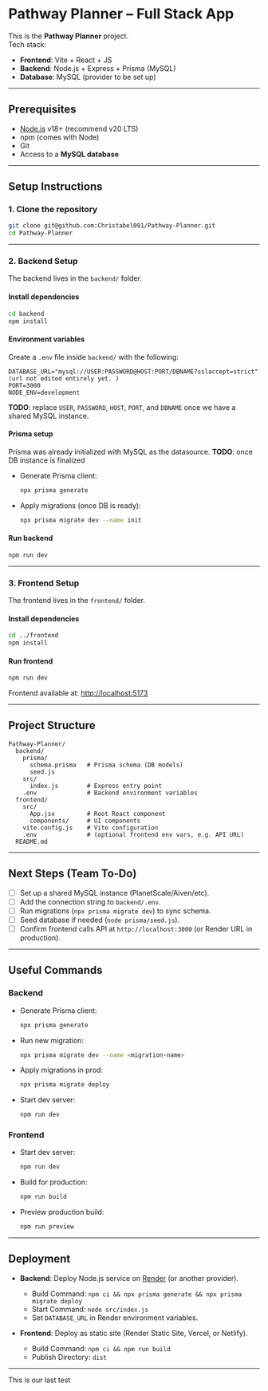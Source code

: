 # Pathway Planner – Full Stack App

This is the **Pathway Planner** project.  
Tech stack:

- **Frontend**: Vite + React + JS
- **Backend**: Node.js + Express + Prisma (MySQL)
- **Database**: MySQL (provider to be set up)

---

## Prerequisites

- [Node.js](https://nodejs.org/) v18+ (recommend v20 LTS)
- npm (comes with Node)
- Git
- Access to a **MySQL database**

---

## Setup Instructions

### 1. Clone the repository

```bash
git clone git@github.com:Christabel091/Pathway-Planner.git
cd Pathway-Planner
```

---

### 2. Backend Setup

The backend lives in the `backend/` folder.

#### Install dependencies

```bash
cd backend
npm install
```

#### Environment variables

Create a `.env` file inside `backend/` with the following:

```env
DATABASE_URL="mysql://USER:PASSWORD@HOST:PORT/DBNAME?sslaccept=strict" (url not edited entirely yet. )
PORT=3000
NODE_ENV=development
```

**TODO**: replace `USER`, `PASSWORD`, `HOST`, `PORT`, and `DBNAME` once we have a shared MySQL instance.

#### Prisma setup

Prisma was already initialized with MySQL as the datasource.
**TODO**: once DB instance is finalized

- Generate Prisma client:
  ```bash
  npx prisma generate
  ```
- Apply migrations (once DB is ready):
  ```bash
  npx prisma migrate dev --name init
  ```

#### Run backend

```bash
npm run dev
```

---

### 3. Frontend Setup

The frontend lives in the `frontend/` folder.

#### Install dependencies

```bash
cd ../frontend
npm install
```

#### Run frontend

```bash
npm run dev
```

Frontend available at: [http://localhost:5173](http://localhost:5173)

---

## Project Structure

```
Pathway-Planner/
  backend/
    prisma/
      schema.prisma   # Prisma schema (DB models)
      seed.js
    src/
      index.js        # Express entry point
    .env              # Backend environment variables
  frontend/
    src/
      App.jsx         # Root React component
      components/     # UI components
    vite.config.js    # Vite configuration
    .env              # (optional frontend env vars, e.g. API URL)
  README.md
```

---

## Next Steps (Team To-Do)

- [ ] Set up a shared MySQL instance (PlanetScale/Aiven/etc).
- [ ] Add the connection string to `backend/.env`.
- [ ] Run migrations (`npx prisma migrate dev`) to sync schema.
- [ ] Seed database if needed (`node prisma/seed.js`).
- [ ] Confirm frontend calls API at `http://localhost:3000` (or Render URL in production).

---

## Useful Commands

### Backend

- Generate Prisma client:
  ```bash
  npx prisma generate
  ```
- Run new migration:
  ```bash
  npx prisma migrate dev --name <migration-name>
  ```
- Apply migrations in prod:
  ```bash
  npx prisma migrate deploy
  ```
- Start dev server:
  ```bash
  npm run dev
  ```

### Frontend

- Start dev server:
  ```bash
  npm run dev
  ```
- Build for production:
  ```bash
  npm run build
  ```
- Preview production build:
  ```bash
  npm run preview
  ```

---

## Deployment

- **Backend**: Deploy Node.js service on [Render](https://render.com/) (or another provider).

  - Build Command: `npm ci && npx prisma generate && npx prisma migrate deploy`
  - Start Command: `node src/index.js`
  - Set `DATABASE_URL` in Render environment variables.

- **Frontend**: Deploy as static site (Render Static Site, Vercel, or Netlify).
  - Build Command: `npm ci && npm run build`
  - Publish Directory: `dist`

---

This is our last test